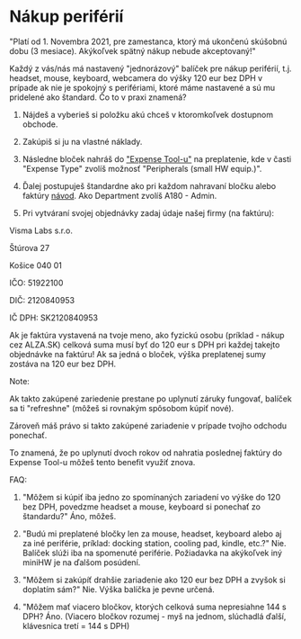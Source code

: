 # Nákup periférií

"Platí od 1. Novembra 2021, pre zamestanca, ktorý má ukončenú skúšobnú dobu (3 mesiace). Akýkoľvek spätný nákup nebude akceptovaný!"

Každý z vás/nás má nastavený "jednorázový" balíček pre nákup periférií, t.j. headset, mouse, keyboard, webcamera do výšky 120 eur bez DPH v prípade ak nie je spokojný s perifériami, ktoré máme nastavené a sú mu pridelené ako štandard. Čo to v praxi znamená?

1. Nájdeš a vyberieš si položku akú chceš v ktoromkoľvek dostupnom obchode.

2. Zakúpiš si ju na vlastné náklady.

3. Následne bloček nahráš do ["Expense Tool-u"](https://connect.visma.com/) na preplatenie, kde v časti "Expense Type" zvolíš možnosť "Peripherals (small HW equip.)".

4. Ďalej postupuješ štandardne ako pri každom nahravaní bločku alebo faktúry [návod](https://docs.google.com/presentation/d/1-kzFiDQu8MeQEZACebJC0UgrmGP0jwsO38HSsEXMnRE/edit#slide=id.g1a0df6372e_1_74). Ako Department zvolíš A180 - Admin.

5. Pri vytváraní svojej objednávky zadaj údaje našej firmy (na faktúru):

Visma Labs s.r.o.

Štúrova 27

Košice 040 01

IČO: 51922100

DIČ: 2120840953

IČ DPH: SK2120840953

Ak je faktúra vystavená na tvoje meno, ako fyzickú osobu (príklad - nákup cez ALZA.SK) celková suma musí byť do 120 eur s DPH pri každej takejto objednávke na faktúru! Ak sa jedná o bloček, výška preplatenej sumy zostáva na 120 eur bez DPH.


Note:

Ak takto zakúpené zariedenie prestane po uplynutí záruky fungovať, balíček sa ti "refreshne" (môžeš si rovnakým spôsobom kúpiť nové).

Zároveň máš právo si takto zakúpené zariadenie v prípade tvojho odchodu ponechať.

To znamená, že po uplynutí dvoch rokov od nahratia poslednej faktúry do Expense Tool-u môžeš tento benefit využiť znova.



FAQ:

1. "Môžem si kúpiť iba jedno zo spomínaných zariadení vo výške do 120 bez DPH, povedzme headset a mouse, keyboard si ponechať zo štandardu?"
Áno, môžeš.

2. "Budú mi preplatené bločky len za mouse, headset, keyboard alebo aj za iné periférie, príklad: docking station, cooling pad, kindle, etc.?"
Nie. Balíček slúži iba na spomenuté periférie. Požiadavka na akýkoľvek iný miniHW je na ďalšom posúdení.

3. "Môžem si zakúpíť drahšie zariadenie ako 120 eur bez DPH a zvyšok si doplatím sám?"
Nie. Výška balíčka je pevne určená.

4. "Môžem mať viacero bločkov, ktorých celková suma nepresiahne 144 s DPH? 
Áno. (Viacero bločkov rozumej - myš na jednom, slúchadlá ďalší, klávesnica tretí = 144 s DPH)